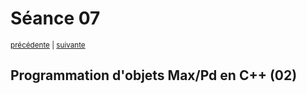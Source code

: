 # Séance 07

<p><sup><a href="../s06">précédente</a> | <a href="../s08">suivante</a></sup></p>

## Programmation d'objets Max/Pd en C++ (02)
